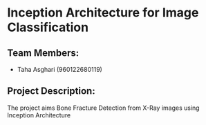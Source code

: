 # Inception Architecture for Image Classification	

## Team Members:
- Taha Asghari (960122680119)

## Project Description:
The project aims Bone Fracture Detection from X-Ray images using Inception Architecture
